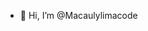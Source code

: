 - 👋 Hi, I’m @Macaulylimacode


<!---
Macaulylimacode/Macaulylimacode is a ✨ special ✨ repository because its `README.md` (this file) appears on your GitHub profile.
You can click the Preview link to take a look at your changes.
--->
